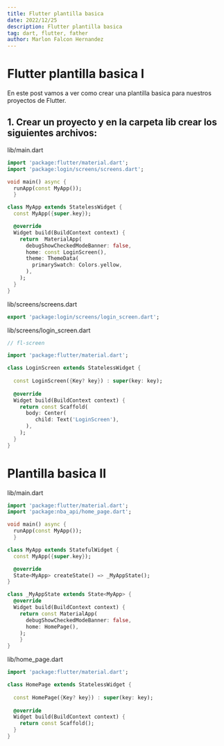 ```yaml
---
title: Flutter plantilla basica
date: 2022/12/25
description: Flutter plantilla basica
tag: dart, flutter, father
author: Marlon Falcon Hernandez
---
```


# Flutter plantilla basica I

En este post vamos a ver como crear una plantilla basica para nuestros proyectos de Flutter.

## 1. Crear un proyecto y en la carpeta lib crear los siguientes archivos:

lib/main.dart

```dart
import 'package:flutter/material.dart';
import 'package:login/screens/screens.dart';

void main() async { 
  runApp(const MyApp());
  }

class MyApp extends StatelessWidget {
  const MyApp({super.key});

  @override
  Widget build(BuildContext context) {
    return  MaterialApp(
      debugShowCheckedModeBanner: false,
      home: const LoginScreen(),
      theme: ThemeData(
        primarySwatch: Colors.yellow,
      ),
    );
  }
}
```

lib/screens/screens.dart
```dart
export 'package:login/screens/login_screen.dart';
```

lib/screens/login_screen.dart
```dart
// fl-screen

import 'package:flutter/material.dart';

class LoginScreen extends StatelessWidget {
   
  const LoginScreen({Key? key}) : super(key: key);
  
  @override
  Widget build(BuildContext context) {
    return const Scaffold(
      body: Center(
         child: Text('LoginScreen'),
      ),
    );
  }
}
```


# Plantilla basica II

lib/main.dart

```dart
import 'package:flutter/material.dart';
import 'package:nba_api/home_page.dart';

void main() async { 
  runApp(const MyApp());
  }

class MyApp extends StatefulWidget {
  const MyApp({super.key});

  @override
  State<MyApp> createState() => _MyAppState();
}

class _MyAppState extends State<MyApp> {
  @override
  Widget build(BuildContext context) {
    return const MaterialApp(
      debugShowCheckedModeBanner: false,
      home: HomePage(),
    );
    }
}
```

lib/home_page.dart
```dart
import 'package:flutter/material.dart';

class HomePage extends StatelessWidget {
   
  const HomePage({Key? key}) : super(key: key);
  
  @override
  Widget build(BuildContext context) {
    return const Scaffold();
  }
}
```

